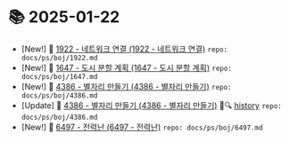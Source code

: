# 📚 2025-01-22
- [New!] 📗 [1922 - 네트워크 연결 (1922 - 네트워크 연결)](https://til.qriosity.dev/featured/ps/boj/1922) `repo: docs/ps/boj/1922.md`
- [New!] 📗 [1647 - 도시 분할 계획 (1647 - 도시 분할 계획)](https://til.qriosity.dev/featured/ps/boj/1647) `repo: docs/ps/boj/1647.md`
- [New!] 📗 [4386 - 별자리 만들기 (4386 - 별자리 만들기)](https://til.qriosity.dev/featured/ps/boj/4386) `repo: docs/ps/boj/4386.md`
- [Update] 📙 [4386 - 별자리 만들기 (4386 - 별자리 만들기)](https://til.qriosity.dev/featured/ps/boj/4386) 📃🔍 [history](https://github.com/Queue-ri/TIL/commits/main/docs/ps/boj/4386.md?since=2025-01-22T00:00:00Z&until=2025-01-22T23:59:59Z) `repo: docs/ps/boj/4386.md`
- [New!] 📗 [6497 - 전력난 (6497 - 전력난)](https://til.qriosity.dev/featured/ps/boj/6497) `repo: docs/ps/boj/6497.md`
